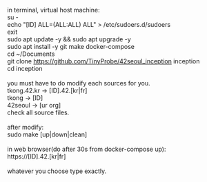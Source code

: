 in terminal, virtual host machine:<br>
su -<br>
echo "[ID] ALL=(ALL:ALL) ALL" > /etc/sudoers.d/sudoers<br>
exit<br>
sudo apt update -y && sudo apt upgrade -y<br>
sudo apt install -y git make docker-compose<br>
cd ~/Documents<br>
git clone https://github.com/TinyProbe/42seoul_inception inception<br>
cd inception<br>
<br>
you must have to do modify each sources for you.<br>
tkong.42.kr -> [ID].42.[kr|fr]<br>
tkong -> [ID]<br>
42seoul -> [ur org]<br>
check all source files.<br>
<br>
after modify:<br>
sudo make [up|down|clean]<br>
<br>
in web browser(do after 30s from docker-compose up):<br>
https://[ID].42.[kr|fr]<br>
<br>
whatever you choose type exactly.<br>
